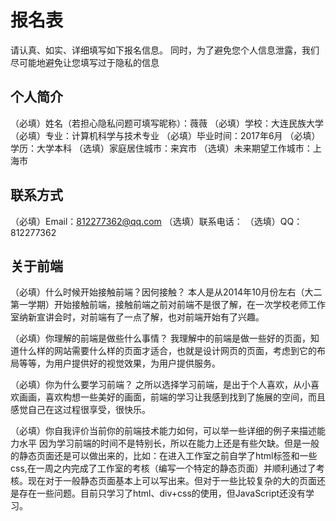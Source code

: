 # 报名表

请认真、如实、详细填写如下报名信息。
同时，为了避免您个人信息泄露，我们尽可能地避免让您填写过于隐私的信息

## 个人简介

（必填）姓名（若担心隐私问题可填写昵称）：薇薇
（必填）学校：大连民族大学
（必填）专业：计算机科学与技术专业
（必填）毕业时间：2017年6月
（必填）学历：大学本科
（选填）家庭居住城市：来宾市
（选填）未来期望工作城市：上海市

## 联系方式

（必填）Email：812277362@qq.com
（选填）联系电话：
（选填）QQ：812277362

## 关于前端

（必填）什么时候开始接触前端？因何接触？
本人是从2014年10月份左右（大二第一学期）开始接触前端，接触前端之前对前端不是很了解，在一次学校老师工作室纳新宣讲会时，对前端有了一点了解，也对前端开始有了兴趣。

（必填）你理解的前端是做些什么事情？
我理解中的前端是做一些好的页面，知道什么样的网站需要什么样的页面才适合，也就是设计网页的页面，考虑到它的布局等等，为用户提供好的视觉效果，为用户提供服务。

（必填）你为什么要学习前端？
之所以选择学习前端，是出于个人喜欢，从小喜欢画画，喜欢构想一些美好的画面，前端的学习让我感到找到了施展的空间，而且感觉自己在这过程很享受，很快乐。

（必填）你自我评价当前你的前端技术能力如何，可以举一些详细的例子来描述能力水平
因为学习前端的时间不是特别长，所以在能力上还是有些欠缺。但是一般的静态页面还是可以做出来的，比如：在进入工作室之前自学了html标签和一些css,在一周之内完成了工作室的考核（编写一个特定的静态页面）并顺利通过了考核。现在对于一般静态页面基本上可以写出来。但对于一些比较复杂的大的页面还是存在一些问题。目前只学习了html、div+css的使用，但JavaScript还没有学习。

